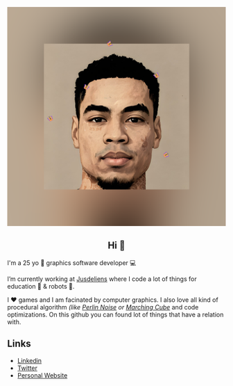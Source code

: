 <p align="center">
<img src="Me.png">
</p>

<h2 align="center">Hi 👋</h2>

I'm a 25 yo 🌱 graphics software developer 💻

I’m currently working at [Jusdeliens](https://jusdeliens.com/) where I code a lot of things for education 🏫 & robots 🤖.

I ❤️ games and I am facinated by computer graphics. I also love all kind of procedural algorithm *(like [Perlin Noise](https://en.wikipedia.org/wiki/Perlin_noise) or [Marching Cube](https://en.wikipedia.org/wiki/Marching_cubes)* and code optimizations. On this github you can found lot of things that have a relation with.

<h2>Links</h2>
<ul>
  <li><a href="https://www.linkedin.com/in/alexis-gougaut-7a121314a/">Linkedin</a></li>
  <li><a href="https://twitter.com/5aitama1">Twitter</a></li>
  <li><a href="https://5aitama.fr/">Personal Website</a></li>
  <br />
</ul>
